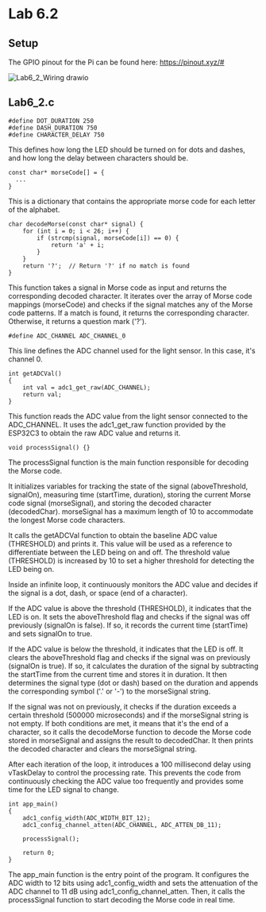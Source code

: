 # Lab 6.2

## Setup

The GPIO pinout for the Pi can be found here: https://pinout.xyz/#

![Lab6_2_Wiring drawio](https://github.com/chiara-knicker/CSE121_Labs/assets/120240559/049f1b45-e1bf-4780-81da-285f1a6ae46c)

## Lab6_2.c

```
#define DOT_DURATION 250
#define DASH_DURATION 750
#define CHARACTER_DELAY 750
```
This defines how long the LED should be turned on for dots and dashes, and how long the delay between characters should be.

```
const char* morseCode[] = {
  ...
}
```
This is a dictionary that contains the appropriate morse code for each letter of the alphabet.

```
char decodeMorse(const char* signal) {
    for (int i = 0; i < 26; i++) {
        if (strcmp(signal, morseCode[i]) == 0) {
            return 'a' + i;
        }
    }
    return '?';  // Return '?' if no match is found
}
```
This function takes a signal in Morse code as input and returns the corresponding decoded character. It iterates over the array of Morse code mappings (morseCode) and checks if the signal matches any of the Morse code patterns. If a match is found, it returns the corresponding character. Otherwise, it returns a question mark ('?').
```
#define ADC_CHANNEL ADC_CHANNEL_0
```
This line defines the ADC channel used for the light sensor. In this case, it's channel 0.
```
int getADCVal()
{
    int val = adc1_get_raw(ADC_CHANNEL);
    return val;
}
```
This function reads the ADC value from the light sensor connected to the ADC_CHANNEL. It uses the adc1_get_raw function provided by the ESP32C3 to obtain the raw ADC value and returns it.
```
void processSignal() {}
```
The processSignal function is the main function responsible for decoding the Morse code.

It initializes variables for tracking the state of the signal (aboveThreshold, signalOn), measuring time (startTime, duration), storing the current Morse code signal (morseSignal), and storing the decoded character (decodedChar). morseSignal has a maximum length of 10 to accommodate the longest Morse code characters.

It calls the getADCVal function to obtain the baseline ADC value (THRESHOLD) and prints it. This value will be used as a reference to differentiate between the LED being on and off. The threshold value (THRESHOLD) is increased by 10 to set a higher threshold for detecting the LED being on.

Inside an infinite loop, it continuously monitors the ADC value and decides if the signal is a dot, dash, or space (end of a character).

If the ADC value is above the threshold (THRESHOLD), it indicates that the LED is on. It sets the aboveThreshold flag and checks if the signal was off previously (signalOn is false). If so, it records the current time (startTime) and sets signalOn to true.

If the ADC value is below the threshold, it indicates that the LED is off. It clears the aboveThreshold flag and checks if the signal was on previously (signalOn is true). If so, it calculates the duration of the signal by subtracting the startTime from the current time and stores it in duration. It then determines the signal type (dot or dash) based on the duration and appends the corresponding symbol ('.' or '-') to the morseSignal string.

If the signal was not on previously, it checks if the duration exceeds a certain threshold (500000 microseconds) and if the morseSignal string is not empty. If both conditions are met, it means that it's the end of a character, so it calls the decodeMorse function to decode the Morse code stored in morseSignal and assigns the result to decodedChar. It then prints the decoded character and clears the morseSignal string.

After each iteration of the loop, it introduces a 100 millisecond delay using vTaskDelay to control the processing rate. This prevents the code from continuously checking the ADC value too frequently and provides some time for the LED signal to change.
```
int app_main() 
{
    adc1_config_width(ADC_WIDTH_BIT_12);
    adc1_config_channel_atten(ADC_CHANNEL, ADC_ATTEN_DB_11);
       
    processSignal();

    return 0;
}
```
The app_main function is the entry point of the program. It configures the ADC width to 12 bits using adc1_config_width and sets the attenuation of the ADC channel to 11 dB using adc1_config_channel_atten. Then, it calls the processSignal function to start decoding the Morse code in real time.
